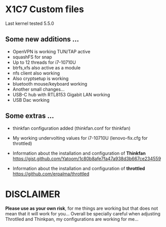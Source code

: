 # X1C7 Custom files

Last kernel tested 5.5.0


## Some new additions ...

* OpenVPN is working TUN/TAP active
* squashFS for snap
* Up to 12 threads for i7-10710U
* btrfs,xfs also active as a module
* nfs client also working
* Also cryptsetup is working
* bluetooth mouse/keyboard working
* Another small changes... 
* USB-C hub with RTL8153 Gigabit LAN working
* USB Dac working


## Some extras ...


* thinkfan configuration added (thinkfan.conf for thinkfan)
* My working undervolting values for i7-10710U  (lenovo-fix.cfg for throttled)


* Information about the installation and configuration of **Thinkfan** https://gist.github.com/Yatoom/1c80b8afe7fa47a938d3b667ce234559

* Information about the installation and configuration of **throttled** https://github.com/erpalma/throttled


# DISCLAIMER 

**Please use as your own risk**, for me things are working but that does not mean that it will work for you... 
Overall be specially careful when adjusting Throtlled and Thinkpan, my configurations are working for me... 


